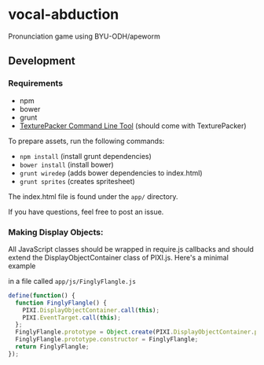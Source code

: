 vocal-abduction
===============

Pronunciation game using BYU-ODH/apeworm

Development
-------------

### Requirements

* npm
* bower
* grunt
* [TexturePacker Command Line Tool](https://www.codeandweb.com/texturepacker/download) (should come with TexturePacker)

To prepare assets, run the following commands:

* `npm install` (install grunt dependencies)
* `bower install` (install bower)
* `grunt wiredep` (adds bower dependencies to index.html)
* `grunt sprites` (creates spritesheet)

The index.html file is found under the `app/` directory.

If you have questions, feel free to post an issue.

### Making Display Objects:

All JavaScript classes should be wrapped in require.js callbacks and should 
extend the DisplayObjectContainer class of PIXI.js. Here's a minimal example

in a file called `app/js/FinglyFlangle.js`

```javascript
define(function() {
  function FinglyFlangle() {
    PIXI.DisplayObjectContainer.call(this);
    PIXI.EventTarget.call(this);
  };
  FinglyFlangle.prototype = Object.create(PIXI.DisplayObjectContainer.prototype);
  FinglyFlangle.prototype.constructor = FinglyFlangle;
  return FinglyFlangle;
});
```
